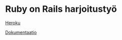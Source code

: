 # Ruby on Rails harjoitustyö

[Heroku](https://fast-hamlet-15912.herokuapp.com/)

[Dokumentaatio](https://github.com/hanranti/blogplatform/wiki)